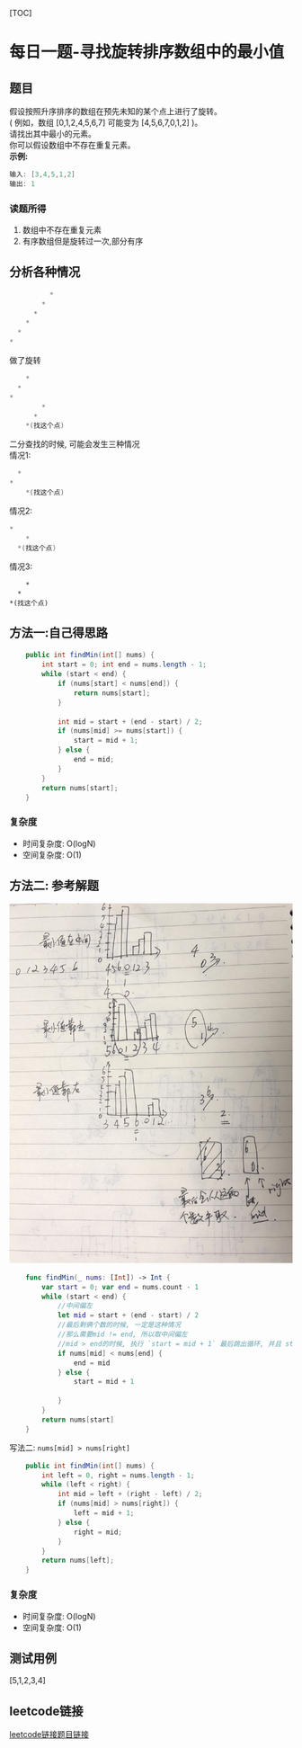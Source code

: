 [TOC]

# 每日一题-寻找旋转排序数组中的最小值

## 题目
假设按照升序排序的数组在预先未知的某个点上进行了旋转。  
( 例如，数组 [0,1,2,4,5,6,7] 可能变为 [4,5,6,7,0,1,2] )。  
请找出其中最小的元素。  
你可以假设数组中不存在重复元素。  
**示例:**  
```java
输入: [3,4,5,1,2]
输出: 1
```

### 读题所得
1. 数组中不存在重复元素
2. 有序数组但是旋转过一次,部分有序

## 分析各种情况
```C
          *
        *
      *
    *
  *
*
```
做了旋转  
```C
    *
  *
*
        *
      *
    *(找这个点)
```
二分查找的时候, 可能会发生三种情况  
情况1:

```C
  *
*
    *(找这个点)
```
情况2:
```C
*
    *
  *(找这个点)
```
情况3:

        *
      *
    *(找这个点)
## 方法一:自己得思路

```java
    public int findMin(int[] nums) {
        int start = 0; int end = nums.length - 1;
        while (start < end) {
            if (nums[start] < nums[end]) {
                return nums[start];
            }

            int mid = start + (end - start) / 2;
            if (nums[mid] >= nums[start]) {
                start = mid + 1;
            } else {
                end = mid;
            }
        }
        return nums[start];
    }
```
### 复杂度
* 时间复杂度: O(logN)
* 空间复杂度: O(1)

## 方法二: 参考解题
![binary_small_num](../images/binary_small_num.jpg)
```swift
    func findMin(_ nums: [Int]) -> Int {
        var start = 0; var end = nums.count - 1
        while (start < end) {
            //中间偏左
            let mid = start + (end - start) / 2
            //最后剩俩个数的时候, 一定是这种情况
            //那么需要mid != end, 所以取中间偏左
            //mid > end的时候, 执行 `start = mid + 1` 最后跳出循环, 并且 start == end == 最小值
            if nums[mid] < nums[end] {
                end = mid
            } else {
                start = mid + 1
                
            }
        }
        return nums[start]
    }
```


写法二:   `nums[mid] > nums[right]`

```java
    public int findMin(int[] nums) {
        int left = 0, right = nums.length - 1;
        while (left < right) {
            int mid = left + (right - left) / 2;
            if (nums[mid] > nums[right]) {
                left = mid + 1;
            } else {
                right = mid;
            }
        }
        return nums[left];
    }
```



### 复杂度

* 时间复杂度: O(logN)
* 空间复杂度: O(1)

## 测试用例
[5,1,2,3,4]  

## leetcode链接
[leetcode链接题目链接](https://leetcode-cn.com/problems/find-minimum-in-rotated-sorted-array/)   